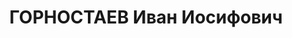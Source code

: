 ---
title: ГОРНОСТАЕВ Иван Иосифович
description: 1896 р. н., с. Духново Опочецького р-ну Псковської обл., РФ, росіянин.
  Проживав за місцем дислокації 7 сд, військовий лікар 2 рангу. Заарештований 11.08.1937
  р. За ухвалою ВК ВС СРСР від 22.12.1937 р. за ст.ст. 54-1 "б", 54-8, 54-11 КК УРСР
  засуджений до ВМП. Реабілітований 27.12.1957 р. (ГДА СБ України, м. Чернігів. -
  Спр. 5240-п).
---